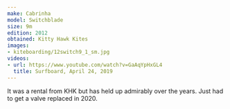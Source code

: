 ```yaml
---
make: Cabrinha
model: Switchblade
size: 9m
edition: 2012
obtained: Kitty Hawk Kites
images:
- kiteboarding/12switch9_1_sm.jpg
videos:
- url: https://www.youtube.com/watch?v=GaAqYpHxGL4
  title: Surfboard, April 24, 2019
---
```


It was a rental from KHK but has held up admirably over the years.
Just had to get a valve replaced in 2020.
